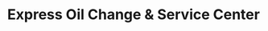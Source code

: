 ---
title: "Express Oil Change & Service Center"
url: /moore/express-oil-change-and-service-center/
shop: car repair
---